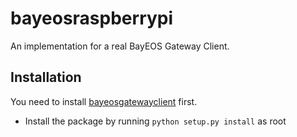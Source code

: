 # bayeosraspberrypi
An implementation for a real BayEOS Gateway Client.

## Installation
You need to install [bayeosgatewayclient](../bayeosgatewayclient/README.rd) first.

- Install the package by running ```python setup.py install``` as root